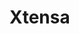 # Xtensa

<!---
elf
  #define CPP_PREDEFINES "-D__XTENSA__ -D__ELF__ -Acpu=xtensa -Amachine=xtensa"
linux
  #define CPP_PREDEFINES \
  "-D__XTENSA__ -D__ELF__ -Acpu=xtensa -Amachine=xtensa \
    -Dunix -D__gnu_linux__ -Dlinux -Asystem=posix"
////

////
#if XCHAL_HAVE_BE
#define CPP_ENDIAN_SPEC "\
  %{mlittle-endian:-D__XTENSA_EL__} \
  %{!mlittle-endian:-D__XTENSA_EB__} "
#else /* !XCHAL_HAVE_BE */
#define CPP_ENDIAN_SPEC "\
  %{mbig-endian:-D__XTENSA_EB__} \
  %{!mbig-endian:-D__XTENSA_EL__} "
#endif /* !XCHAL_HAVE_BE */

#if XCHAL_HAVE_FP
#define CPP_FLOAT_SPEC "%{msoft-float:-D__XTENSA_SOFT_FLOAT__}"
#else
#define CPP_FLOAT_SPEC "%{!mhard-float:-D__XTENSA_SOFT_FLOAT__}"
#endif
////

////
<gcc/config/xtensa/xtensa.h> (14.2.0)

#define TARGET_CPU_CPP_BUILTINS()					\
  do {									\
    const char **builtin;						\
    builtin_assert ("cpu=xtensa");					\
    builtin_assert ("machine=xtensa");					\
    builtin_define ("__xtensa__");					\
    builtin_define ("__XTENSA__");					\
    builtin_define (TARGET_WINDOWED_ABI ?				\
		    "__XTENSA_WINDOWED_ABI__" : "__XTENSA_CALL0_ABI__");\
    builtin_define (TARGET_BIG_ENDIAN ? "__XTENSA_EB__" : "__XTENSA_EL__"); \
    if (!TARGET_HARD_FLOAT)						\
      builtin_define ("__XTENSA_SOFT_FLOAT__");				\
    for (builtin = xtensa_get_config_strings (); *builtin; ++builtin)	\
      builtin_define (*builtin);					\
  } while (0)
--->